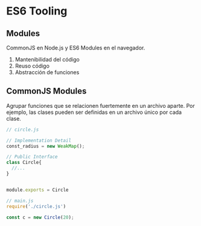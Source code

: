 # ES6 Tooling

## Modules

CommonJS en Node.js y ES6 Modules en el navegador.

1. Mantenibilidad del código
2. Reuso código
3. Abstracción de funciones

## CommonJS Modules

Agrupar funciones que se relacionen fuertemente en un archivo aparte. Por ejemplo, las clases pueden ser definidas en un archivo único por cada clase.

```js
// circle.js

// Implementation Detail
const_radius = new WeakMap();

// Public Interface
class Circle{
  //...
}


module.exports = Circle
```

```js
// main.js
require('./circle.js')

const c = new Circle(20);
```
